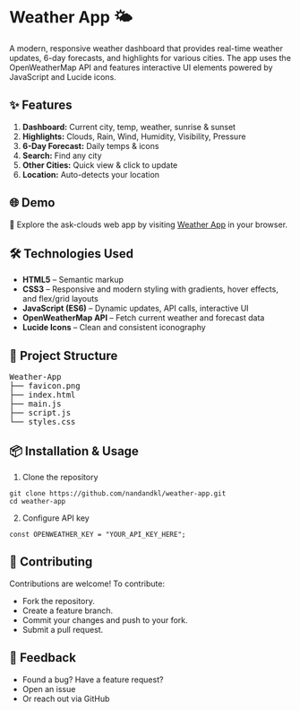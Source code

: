 # Weather App 🌤️

A modern, responsive weather dashboard that provides real-time weather updates, 6-day forecasts, and highlights for various cities. The app uses the OpenWeatherMap API and features interactive UI elements powered by JavaScript and Lucide icons.


## ✨ Features

1. **Dashboard:** Current city, temp, weather, sunrise & sunset 
2. **Highlights:** Clouds, Rain, Wind, Humidity, Visibility, Pressure 
3. **6-Day Forecast:** Daily temps & icons 
4. **Search:** Find any city 
5. **Other Cities:** Quick view & click to update 
6. **Location:** Auto-detects your location

## 🌐 Demo

🔗 Explore the ask-clouds web app by visiting [Weather App](https://nandandklweatherapp.netlify.app/) in your browser.


## 🛠️ Technologies Used

- **HTML5** – Semantic markup
- **CSS3** – Responsive and modern styling with gradients, hover effects, and flex/grid layouts
- **JavaScript (ES6)** – Dynamic updates, API calls, interactive UI
- **OpenWeatherMap API** – Fetch current weather and forecast data
- **Lucide Icons** – Clean and consistent iconography


## 📁 Project Structure

<pre>
Weather-App
├── favicon.png
├── index.html
├── main.js
├── script.js
└── styles.css
</pre>


##  📦 Installation & Usage

1. Clone the repository
```
git clone https://github.com/nandandkl/weather-app.git
cd weather-app
```
2. Configure API key
```
const OPENWEATHER_KEY = "YOUR_API_KEY_HERE";
```


## 🤝 Contributing
Contributions are welcome! To contribute:

- Fork the repository.
- Create a feature branch.
- Commit your changes and push to your fork.
- Submit a pull request.


## 💬 Feedback
- Found a bug? Have a feature request?
- Open an issue
- Or reach out via GitHub
